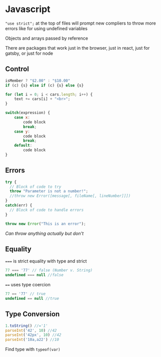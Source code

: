 # Javascript

`"use strict";` at the top of files will prompt new compliers to throw more errors like for using undefined variables

Objects and arrays passed by reference

There are packages that work just in the browser, just in react, just for gatsby, or just for node

## Control

```js
isMember ? "$2.00" : "$10.00"
if (c) {s} else if (c) {s} else {s}
```

```js
for (let i = 0; i < cars.length; i++) { 
    text += cars[i] + "<br>";
}

switch(expression) {
    case x:
        code block
        break;
    case y:
        code block
        break;
    default:
        code block
}
```

## Errors

```javascript
try {
  // Block of code to try
  throw "Parameter is not a number!";
  //throw new Error([message[, fileName[, lineNumber]]])
}
catch(err) {
  // Block of code to handle errors
}
```

```js
throw new Error("This is an error");
```

*Can throw anything actually but don't*

## Equality

`===` is strict equality with type and strict

```javascript
77 === '77' // false (Number v. String)
undefined === null //false
```

`==`  uses type coercion 

```javascript
77 == '77' // true
undefined == null //true
```

## Type Conversion

```js
1.toString() //='1'
parseInt('42', 10) //42
parseInt('42px', 10) //42
parseInt('10a,a22') //10
```

Find type with `typeof(var)`


